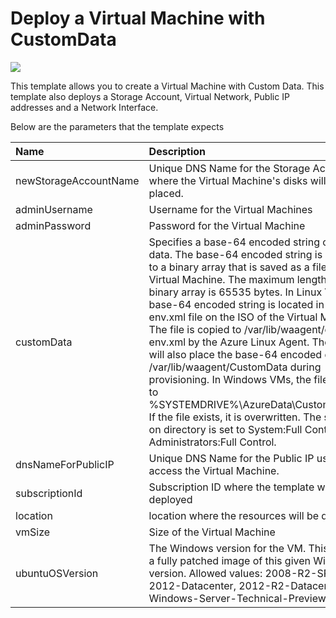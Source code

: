 # Deploy a Virtual Machine with CustomData

<a href="https://azuredeploy.net/" target="_blank">
    <img src="http://azuredeploy.net/deploybutton.png"/>
</a>

This template allows you to create a Virtual Machine with Custom Data. This template also deploys a Storage Account, Virtual Network, Public IP addresses and a Network Interface.

Below are the parameters that the template expects

| Name   | Description    |
|:--- |:---|
| newStorageAccountName  | Unique DNS Name for the Storage Account where the Virtual Machine's disks will be placed. |
| adminUsername  | Username for the Virtual Machines  |
| adminPassword  | Password for the Virtual Machine  |
| customData  | Specifies a base-64 encoded string of custom data. The base-64 encoded string is decoded to a binary array that is saved as a file on the Virtual Machine. The maximum length of the binary array is 65535 bytes. In Linux VMs, The base-64 encoded string is located in the ovf-env.xml file on the ISO of the Virtual Machine. The file is copied to /var/lib/waagent/ovf-env.xml by the Azure Linux Agent. The agent will also place the base-64 encoded data in /var/lib/waagent/CustomData during provisioning. In Windows VMs, the file is saved to %SYSTEMDRIVE%\AzureData\CustomData.bin. If the file exists, it is overwritten. The security on directory is set to System:Full Control and Administrators:Full Control. |
| dnsNameForPublicIP  | Unique DNS Name for the Public IP used to access the Virtual Machine. |
| subscriptionId  | Subscription ID where the template will be deployed |
| location | location where the resources will be deployed |
| vmSize | Size of the Virtual Machine |
| ubuntuOSVersion | The Windows version for the VM. This will pick a fully patched image of this given Windows version. Allowed values: 2008-R2-SP1, 2012-Datacenter, 2012-R2-Datacenter, Windows-Server-Technical-Preview.|


